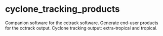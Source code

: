 # cyclone_tracking_products
Companion software for the cctrack software.
Generate end-user products for the cctrack output.
Cyclone tracking output: extra-tropical and tropical.
